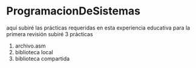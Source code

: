 # ProgramacionDeSistemas
aquí subiré las prácticas requeridas en esta experiencia educativa
para la primera revisión subiré 3 prácticas
  1. archivo.asm
  2. biblioteca local
  3. biblioteca compartida
